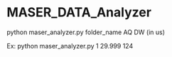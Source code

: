 # MASER_DATA_Analyzer
python maser_analyzer.py folder_name AQ DW (in us)

Ex: python maser_analyzer.py 1 29.999 124
